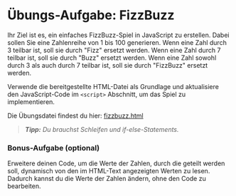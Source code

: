 # Übungs-Aufgabe: FizzBuzz
Ihr Ziel ist es, ein einfaches FizzBuzz-Spiel in JavaScript zu erstellen. Dabei sollen Sie eine Zahlenreihe von 1 bis 100 generieren. Wenn eine Zahl durch 3 teilbar ist, soll sie durch "Fizz" ersetzt werden. Wenn eine Zahl durch 7 teilbar ist, soll sie durch "Buzz" ersetzt werden. Wenn eine Zahl sowohl durch 3 als auch durch 7 teilbar ist, soll sie durch "FizzBuzz" ersetzt werden.


Verwende die bereitgestellte HTML-Datei als Grundlage und aktualisiere den JavaScript-Code im `<script>` Abschnitt, um das Spiel zu implementieren.

Die Übungsdatei findest du hier: [fizzbuzz.html](aufgabe/fizzbuzz.html)

> ***Tipp:*** *Du brauchst Schleifen und if-else-Statements.*

### Bonus-Aufgabe (optional)
Erweitere deinen Code, um die Werte der Zahlen, durch die geteilt werden soll, dynamisch von den im HTML-Text angezeigten Werten zu lesen. Dadurch kannst du die Werte der Zahlen ändern, ohne den Code zu bearbeiten.